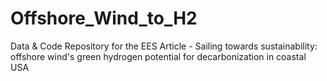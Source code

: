 # Offshore_Wind_to_H2
Data &amp; Code Repository for the EES Article - Sailing towards sustainability: offshore wind's green hydrogen potential for decarbonization in coastal USA
